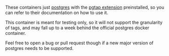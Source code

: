 These containers just [postgres](https://hub.docker.com/_/postgres)
with the [pgtap extension](https://pgtap.org/documentation.html) preinstalled, so you can refer to their documentation
on how to use it.

This container is meant for testing only, so it will not support the granularity of tags, and may fall up to a week
behind the official postgres docker container.

Feel free to open a bug or pull request though if a new major version of postgres needs to be supported.
